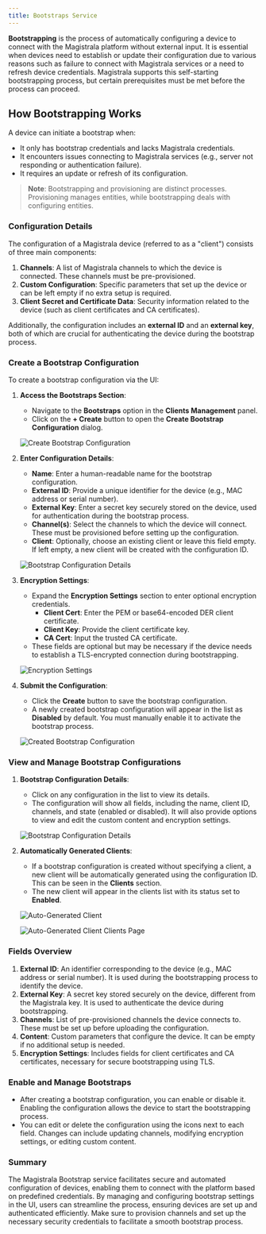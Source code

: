 ```yaml
---
title: Bootstraps Service
---
```


**Bootstrapping** is the process of automatically configuring a device to connect with the Magistrala platform without external input.
It is essential when devices need to establish or update their configuration due to various reasons such as failure to connect with Magistrala services or a need to refresh device credentials.
Magistrala supports this self-starting bootstrapping process, but certain prerequisites must be met before the process can proceed.

## How Bootstrapping Works

A device can initiate a bootstrap when:

- It only has bootstrap credentials and lacks Magistrala credentials.
- It encounters issues connecting to Magistrala services (e.g., server not responding or authentication failure).
- It requires an update or refresh of its configuration.

> **Note**: Bootstrapping and provisioning are distinct processes. Provisioning manages entities, while bootstrapping deals with configuring entities.

### Configuration Details

The configuration of a Magistrala device (referred to as a "client") consists of three main components:

1. **Channels**: A list of Magistrala channels to which the device is connected. These channels must be pre-provisioned.
2. **Custom Configuration**: Specific parameters that set up the device or can be left empty if no extra setup is required.
3. **Client Secret and Certificate Data**: Security information related to the device (such as client certificates and CA certificates).

Additionally, the configuration includes an **external ID** and an **external key**, both of which are crucial for authenticating the device during the bootstrap process.

### Create a Bootstrap Configuration

To create a bootstrap configuration via the UI:

1. **Access the Bootstraps Section**:
   - Navigate to the **Bootstraps** option in the **Clients Management** panel.
   - Click on the **+ Create** button to open the **Create Bootstrap Configuration** dialog.

    ![Create Bootstrap Configuration](../docs/img/bootstraps/create-bootstrap.png)

2. **Enter Configuration Details**:
   - **Name**: Enter a human-readable name for the bootstrap configuration.
   - **External ID**: Provide a unique identifier for the device (e.g., MAC address or serial number).
   - **External Key**: Enter a secret key securely stored on the device, used for authentication during the bootstrap process.
   - **Channel(s)**: Select the channels to which the device will connect. These must be provisioned before setting up the configuration.
   - **Client**: Optionally, choose an existing client or leave this field empty. If left empty, a new client will be created with the configuration ID.

    ![Bootstrap Configuration Details](../docs/img/bootstraps/config-without-client.png)

3. **Encryption Settings**:
   - Expand the **Encryption Settings** section to enter optional encryption credentials.
     - **Client Cert**: Enter the PEM or base64-encoded DER client certificate.
     - **Client Key**: Provide the client certificate key.
     - **CA Cert**: Input the trusted CA certificate.
   - These fields are optional but may be necessary if the device needs to establish a TLS-encrypted connection during bootstrapping.

    ![Encryption Settings](../docs/img/bootstraps/encryption-settings.png)

4. **Submit the Configuration**:
   - Click the **Create** button to save the bootstrap configuration.
   - A newly created bootstrap configuration will appear in the list as **Disabled** by default. You must manually enable it to activate the bootstrap process.

    ![Created Bootstrap Configuration](../docs/img/bootstraps/new-bootstrap.png)

### View and Manage Bootstrap Configurations

1. **Bootstrap Configuration Details**:
   - Click on any configuration in the list to view its details.
   - The configuration will show all fields, including the name, client ID, channels, and state (enabled or disabled). It will also provide options to view and edit the custom content and encryption settings.

   ![Bootstrap Configuration Details](../docs/img/bootstraps/client-bootstrap-config.png)

2. **Automatically Generated Clients**:
   - If a bootstrap configuration is created without specifying a client, a new client will be automatically generated using the configuration ID. This can be seen in the **Clients** section.
   - The new client will appear in the clients list with its status set to **Enabled**.

   ![Auto-Generated Client](../docs/img/bootstraps/thing-less-config.png)

    ![Auto-Generated Client Clients Page](../docs/img/bootstraps/new-bootstrap-thing-config.png)

### Fields Overview

1. **External ID**: An identifier corresponding to the device (e.g., MAC address or serial number). It is used during the bootstrapping process to identify the device.
2. **External Key**: A secret key stored securely on the device, different from the Magistrala key. It is used to authenticate the device during bootstrapping.
3. **Channels**: List of pre-provisioned channels the device connects to. These must be set up before uploading the configuration.
4. **Content**: Custom parameters that configure the device. It can be empty if no additional setup is needed.
5. **Encryption Settings**: Includes fields for client certificates and CA certificates, necessary for secure bootstrapping using TLS.

### Enable and Manage Bootstraps

- After creating a bootstrap configuration, you can enable or disable it. Enabling the configuration allows the device to start the bootstrapping process.
- You can edit or delete the configuration using the icons next to each field. Changes can include updating channels, modifying encryption settings, or editing custom content.

### Summary

The Magistrala Bootstrap service facilitates secure and automated configuration of devices, enabling them to connect with the platform based on predefined credentials.
By managing and configuring bootstrap settings in the UI, users can streamline the process, ensuring devices are set up and authenticated efficiently.
Make sure to provision channels and set up the necessary security credentials to facilitate a smooth bootstrap process.
